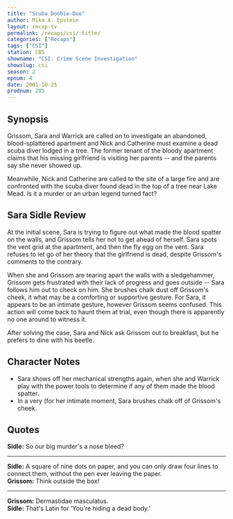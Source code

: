 ```yaml
---
title: "Scuba Doobie-Doo"
author: Mika A. Epstein
layout: recap-tv
permalink: /recaps/csi/:title/
categories: ["Recaps"]
tags: ["CSI"]
station: CBS
showname: "CSI: Crime Scene Investigation"
showslug: csi
season: 2
epnum: 4
date: 2001-10-25
prodnum: 205  
---
```


## Synopsis

Grissom, Sara and Warrick are called on to investigate an abandoned, blood-splattered apartment and Nick and Catherine must examine a dead scuba diver lodged in a tree. The former tenant of the bloody apartment claims that his missing girlfriend is visiting her parents -- and the parents say she never showed up.

Meanwhile, Nick and Catherine are called to the site of a large fire and are confronted with the scuba diver found dead in the top of a tree near Lake Mead. Is it a murder or an urban legend turned fact?

## Sara Sidle Review

At the initial scene, Sara is trying to figure out what made the blood spatter on the walls, and Grissom tells her not to get ahead of herself. Sara spots the vent grid at the apartment, and then the fly egg on the vent. Sara refuses to let go of her theory that the girlfriend is dead, despite Grissom's comments to the contrary.

When she and Grissom are tearing apart the walls with a sledgehammer, Grissom gets frustrated with their lack of progress and goes outside -- Sara follows him out to check on him. She brushes chalk dust off Grissom's cheek, it what may be a comforting or supportive gesture. For Sara, it appears to be an intimate gesture, however Grissom seems confused. This action will come back to haunt them at trial, even though there is apparently no one around to witness it.

After solving the case, Sara and Nick ask Grissom out to breakfast, but he prefers to dine with his beetle.

## Character Notes

* Sara shows off her mechanical strengths again, when she and Warrick play with the power tools to determine if any of them made the blood spatter.  
* In a very (for her intimate moment, Sara brushes chalk off of Grissom's cheek.

## Quotes

**Sidle:** So our big murder's a nose bleed?  

- - -

**Sidle:** A square of nine dots on paper, and you can only draw four lines to connect them, without the pen ever leaving the paper.  
**Grissom:** Think outside the box!  

- - -

**Grissom:** Dermastidae masculatus.  
**Sidle:** That's Latin for 'You're hiding a dead body.'

